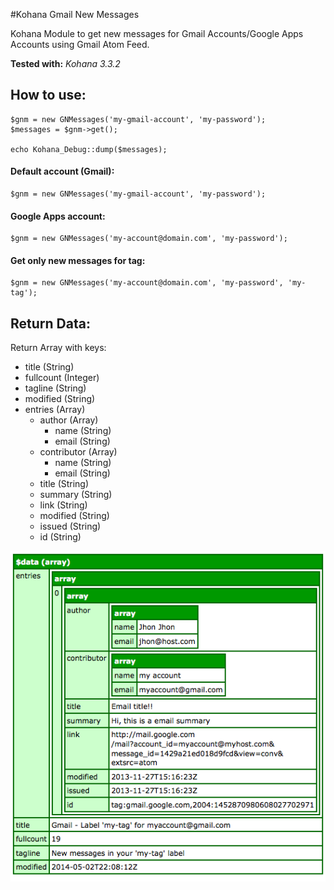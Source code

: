 #Kohana Gmail New Messages

Kohana Module to get new messages for Gmail Accounts/Google Apps Accounts using Gmail Atom Feed.

**Tested with:** *Kohana 3.3.2*

## How to use:

	$gnm = new GNMessages('my-gmail-account', 'my-password');
	$messages = $gnm->get();
	
	echo Kohana_Debug::dump($messages);
	
#### Default account (Gmail):
	
	$gnm = new GNMessages('my-gmail-account', 'my-password');


#### Google Apps account:
	
	$gnm = new GNMessages('my-account@domain.com', 'my-password');

#### Get only new messages for tag:
	
	$gnm = new GNMessages('my-account@domain.com', 'my-password', 'my-tag');
	

## Return Data:

Return Array with keys:

* title (String)
* fullcount (Integer)
* tagline (String)
* modified (String)
* entries (Array)
	* author (Array)
		* name (String)
		* email (String)
	* contributor (Array)
		* name (String)
		* email (String)
	* title (String)
	* summary (String)
	* link (String)
	* modified (String)
	* issued (String)
	* id (String)
	
![Return Data](https://raw.githubusercontent.com/madeinnordeste/kohana-gnmessages/master/screenshot-return-data.png "Return Data") 	
